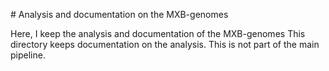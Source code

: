 # Analysis and documentation on the MXB-genomes

Here, I keep the analysis and documentation of the MXB-genomes
This directory keeps documentation on the analysis. This is not part
of the main pipeline.
